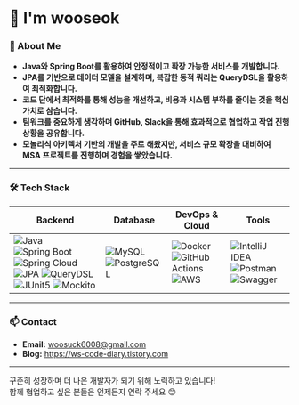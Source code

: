 # 👋 I'm wooseok

### 🚀 About Me  
- **Java와 Spring Boot를 활용하여 안정적이고 확장 가능한 서비스를 개발합니다.**  
- **JPA를 기반으로 데이터 모델을 설계하며, 복잡한 동적 쿼리는 QueryDSL을 활용하여 최적화합니다.**  
- **코드 단에서 최적화를 통해 성능을 개선하고, 비용과 시스템 부하를 줄이는 것을 핵심 가치로 삼습니다.**
- **팀워크를 중요하게 생각하며 GitHub, Slack을 통해 효과적으로 협업하고 작업 진행 상황을 공유합니다.**  
- **모놀리식 아키텍처 기반의 개발을 주로 해왔지만, 서비스 규모 확장을 대비하여 MSA 프로젝트를 진행하며 경험을 쌓았습니다.**  

---

### 🛠 Tech Stack  

| Backend | Database | DevOps & Cloud | Tools |
|---------|----------|--------------|-------|
| ![Java](https://img.shields.io/badge/Java_17-007396?style=flat&logo=java&logoColor=white) ![Spring Boot](https://img.shields.io/badge/Spring_Boot_3.3.x-6DB33F?style=flat&logo=spring-boot&logoColor=white) ![Spring Cloud](https://img.shields.io/badge/Spring_Cloud-6DB33F?style=flat&logo=spring&logoColor=white) ![JPA](https://img.shields.io/badge/JPA-6DB33F?style=flat&logo=hibernate&logoColor=white) ![QueryDSL](https://img.shields.io/badge/QueryDSL-005571?style=flat&logo=databricks&logoColor=white) ![JUnit5](https://img.shields.io/badge/JUnit5-25A162?style=flat&logo=junit5&logoColor=white) ![Mockito](https://img.shields.io/badge/Mockito-FF9900?style=flat&logo=oracle&logoColor=white) | ![MySQL](https://img.shields.io/badge/MySQL-4479A1?style=flat&logo=mysql&logoColor=white) ![PostgreSQL](https://img.shields.io/badge/PostgreSQL-336791?style=flat&logo=postgresql&logoColor=white) | ![Docker](https://img.shields.io/badge/Docker-2496ED?style=flat&logo=docker&logoColor=white) ![GitHub Actions](https://img.shields.io/badge/GitHub_Actions-2088FF?style=flat&logo=github-actions&logoColor=white) ![AWS](https://img.shields.io/badge/AWS_(RDS,S3,EC2,ECS,Lambda,EventBridge)-FF9900?style=flat&logo=amazonaws&logoColor=white) | ![IntelliJ IDEA](https://img.shields.io/badge/IntelliJ_IDEA-7F52FF?style=flat&logo=intellij-idea&logoColor=white) ![Postman](https://img.shields.io/badge/Postman-FF6C37?style=flat&logo=postman&logoColor=white) ![Swagger](https://img.shields.io/badge/Swagger-85EA2D?style=flat&logo=swagger&logoColor=white) |


---

### 📫 Contact  
- **Email:** woosuck6008@gmail.com  
- **Blog:** https://ws-code-diary.tistory.com 

---

꾸준히 성장하며 더 나은 개발자가 되기 위해 노력하고 있습니다!  
함께 협업하고 싶은 분들은 언제든지 연락 주세요 😊  
